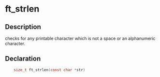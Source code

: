 # ft_strlen

## Description
checks for any printable character which is not a space or an alphanumeric character.

## Declaration
```c
	size_t ft_strlen(const char *str)
```